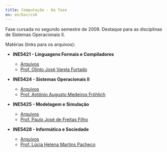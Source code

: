 ```yaml
---
title: Computação - 6a fase
en: en/bsc/cs6
---
```


Fase cursada no segundo semestre de 2009. Destaque para as disciplinas de Sistemas Operacionais II.

Matérias (links para os arquivos):

  * **INE5421 - Linguagens Formais e Compiladores**
      + [Arquivos](http://constantijn.alvb.in/graduacao/disciplinas/ine5421/)
      + [Prof. Olinto José Varela Furtado](http://www.inf.ufsc.br/~olinto/)

  * **INE5424 - Sistemas Operacionais II**
      + [Arquivos](http://constantijn.alvb.in/graduacao/disciplinas/ine5424/)
      + [Prof. Antônio Augusto Medeiros Fröhlich](http://www.lisha.ufsc.br/~guto/)

  * **INE5425 - Modelagem e Simulação**
      + [Arquivos](http://constantijn.alvb.in/graduacao/disciplinas/ine5425/)
      + [Prof. Paulo José de Freitas Filho](http://www.inf.ufsc.br/~freitas/)

  * **INE5428 - Informática e Sociedade**
      + [Arquivos](http://constantijn.alvb.in/graduacao/disciplinas/ine5428/)
      + [Prof. Lúcia Helena Martins Pacheco](http://www.inf.ufsc.br/~lucia/)

